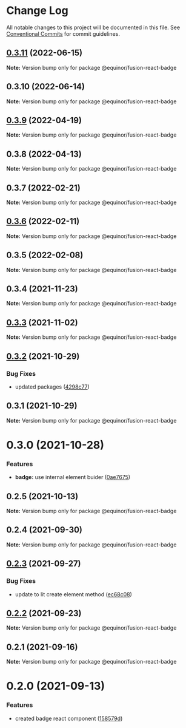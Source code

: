 # Change Log

All notable changes to this project will be documented in this file.
See [Conventional Commits](https://conventionalcommits.org) for commit guidelines.

## [0.3.11](https://github.com/equinor/fusion-react-components/compare/@equinor/fusion-react-badge@0.3.10...@equinor/fusion-react-badge@0.3.11) (2022-06-15)

**Note:** Version bump only for package @equinor/fusion-react-badge





## 0.3.10 (2022-06-14)

**Note:** Version bump only for package @equinor/fusion-react-badge





## [0.3.9](https://github.com/equinor/fusion-react-components/compare/@equinor/fusion-react-badge@0.3.8...@equinor/fusion-react-badge@0.3.9) (2022-04-19)

**Note:** Version bump only for package @equinor/fusion-react-badge





## 0.3.8 (2022-04-13)

**Note:** Version bump only for package @equinor/fusion-react-badge





## 0.3.7 (2022-02-21)

**Note:** Version bump only for package @equinor/fusion-react-badge





## [0.3.6](https://github.com/equinor/fusion-react-components/compare/@equinor/fusion-react-badge@0.3.5...@equinor/fusion-react-badge@0.3.6) (2022-02-11)

**Note:** Version bump only for package @equinor/fusion-react-badge





## 0.3.5 (2022-02-08)

**Note:** Version bump only for package @equinor/fusion-react-badge





## 0.3.4 (2021-11-23)

**Note:** Version bump only for package @equinor/fusion-react-badge





## [0.3.3](https://github.com/equinor/fusion-react-components/compare/@equinor/fusion-react-badge@0.3.2...@equinor/fusion-react-badge@0.3.3) (2021-11-02)

**Note:** Version bump only for package @equinor/fusion-react-badge





## [0.3.2](https://github.com/equinor/fusion-react-components/compare/@equinor/fusion-react-badge@0.3.1...@equinor/fusion-react-badge@0.3.2) (2021-10-29)


### Bug Fixes

* updated packages ([4298c77](https://github.com/equinor/fusion-react-components/commit/4298c778c4c5385398a92d8b71feee3b17ba64c0))





## 0.3.1 (2021-10-29)

**Note:** Version bump only for package @equinor/fusion-react-badge





# 0.3.0 (2021-10-28)


### Features

* **badge:** use internal element buider ([0ae7675](https://github.com/equinor/fusion-react-components/commit/0ae7675846bdb815a235bcf4061ee0de12bb2d94))





## 0.2.5 (2021-10-13)

**Note:** Version bump only for package @equinor/fusion-react-badge





## 0.2.4 (2021-09-30)

**Note:** Version bump only for package @equinor/fusion-react-badge





## [0.2.3](https://github.com/equinor/fusion-react-components/compare/@equinor/fusion-react-badge@0.2.2...@equinor/fusion-react-badge@0.2.3) (2021-09-27)


### Bug Fixes

* update to lit create element method ([ec68c08](https://github.com/equinor/fusion-react-components/commit/ec68c08d5cbcba43a1b8ca064cccc73662f17421))





## [0.2.2](https://github.com/equinor/fusion-react-components/compare/@equinor/fusion-react-badge@0.2.1...@equinor/fusion-react-badge@0.2.2) (2021-09-23)

**Note:** Version bump only for package @equinor/fusion-react-badge





## 0.2.1 (2021-09-16)

**Note:** Version bump only for package @equinor/fusion-react-badge





# 0.2.0 (2021-09-13)


### Features

* created badge react component ([158579d](https://github.com/equinor/fusion-react-components/commit/158579df3d316a26d6f6251da353747e93660944))
